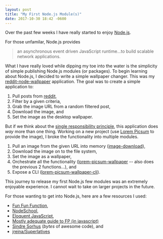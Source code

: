 ```yaml
---
layout: post
title: "My First Node.js Module(s)"
date: 2017-10-30 18:42 -0600
---
```


Over the past few weeks I have really started to enjoy [Node.js](https://nodejs.org).

For those unfamilar, Node.js provides
> an asynchronous event driven JavaScript runtime...to build scalable network applications.

What I have really loved while dipping my toe into the water is the simplicity of simple publishing Node.js modules (or packages).
To begin learning about Node.js, I decided to write a simple wallpaper changer. This was my [reddit-node-wallpaper](https://github.com/the-pat/reddit-node-wallpaper) application.
The goal was to create a simple application to:
1. Pull posts from [reddit](https://www.reddit.com/),
1. Filter by a given criteria,
1. Grab the image URL from a random filtered post,
1. Download the image, and
1. Set the image as the desktop wallpaper.

But if we think about the [single responsibility principle](https://en.wikipedia.org/wiki/Single_responsibility_principle), this application does _way_ more than one thing.
Working on a new project (use [Lorem Picsum](https://picsum.photos/) to provide the image), I broke the functionality into multiple modules.

1. Pull an image from the given URL into memory ([image-download](https://github.com/the-pat/image-download)),
1. Download the image on to the file system,
1. Set the image as a wallpaper,
1. Orchestrate all the functionality ([lorem-picsum-wallpaper](https://github.com/the-pat/lorem-picsum-wallpaper) -- also does the previous 2 functions...), and
1. Expose a CLI ([lorem-picsum-wallpaper-cli](https://github.com/the-pat/lorem-picsum-wallpaper-cli)).

This journey to release my first Node.js few modules was an extremely enjoyable experience. I cannot wait to take on larger projects in the future.

For those wanting to get into Node.js, here are a few resources I used:
- [Fun Fun Function](https://www.youtube.com/c/mpjmevideos),
- [NodeSchool](https://nodeschool.io/),
- [Eloquent JavaScript](http://eloquentjavascript.net/),
- [Mostly adequate guide to FP (in javascript)](https://drboolean.gitbooks.io/mostly-adequate-guide/content/)
- [Sindre Sorhus](https://github.com/sindresorhus) (_bytes_ of awesome code), and
- [jreina/Superlatives](https://github.com/jreina/Superlatives)
